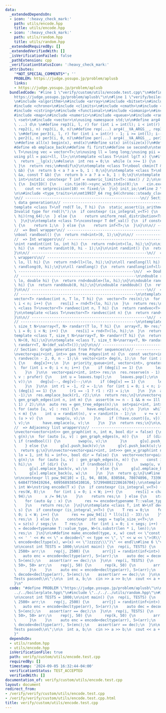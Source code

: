 ```yaml
---
data:
  _extendedDependsOn:
  - icon: ':heavy_check_mark:'
    path: utils/encode.hpp
    title: utils/encode.hpp
  - icon: ':heavy_check_mark:'
    path: utils/random.hpp
    title: utils/random.hpp
  _extendedRequiredBy: []
  _extendedVerifiedWith: []
  _isVerificationFailed: false
  _pathExtension: cpp
  _verificationStatusIcon: ':heavy_check_mark:'
  attributes:
    '*NOT_SPECIAL_COMMENTS*': ''
    PROBLEM: https://judge.yosupo.jp/problem/aplusb
    links:
    - https://judge.yosupo.jp/problem/aplusb
  bundledCode: "#line 1 \"verify/custom/utils/encode.test.cpp\"\n#define PROBLEM \"\
    https://judge.yosupo.jp/problem/aplusb\"\n\n#line 1 \"verify/boilerplate.hpp\"\
    \n#include <algorithm>\n#include <array>\n#include <bitset>\n#include <cassert>\n\
    #include <chrono>\n#include <climits>\n#include <cmath>\n#include <cstdint>\n\
    #include <cstring>\n#include <functional>\n#include <iomanip>\n#include <iostream>\n\
    #include <map>\n#include <numeric>\n#include <queue>\n#include <random>\n#include\
    \ <set>\n#include <vector>\n\nusing namespace std;\n\n#define arg4(a, b, c, d,\
    \ ...) d\n \n#define rep3(i, l, r) for (int i = int(l); i < int(r); i++)\n#define\
    \ rep2(i, n) rep3(i, 0, n)\n#define rep(...) arg4(__VA_ARGS__, rep3, rep2) (__VA_ARGS__)\n\
    \ \n#define per3(i, l, r) for (int i = int(r) - 1; i >= int(l); i--)\n#define\
    \ per2(i, n) per3(i, 0, n)\n#define per(...) arg4(__VA_ARGS__, per3, per2) (__VA_ARGS__)\n\
    \n#define all(x) begin(x), end(x)\n#define sz(x) int(size(x))\n#define pb push_back\n\
    #define eb emplace_back\n#define fi first\n#define se second\n\ntemplate <class\
    \ T>\nusing vec = vector<T>;\n\nusing ll = long long;\nusing pii = pair<int, int>;\n\
    using pll = pair<ll, ll>;\n\ntemplate <class T>\nint lg(T x) {\n#if __has_builtin(__lg)\n\
    \  return __lg(x);\n#else\n  int res = 0;\n  while (x >>= 1) {\n    res++;\n \
    \ }\n  return res;\n#endif\n}\n\ntemplate <class T>\nbool ckmin(T &a, const T\
    \ &b) {\n  return b < a ? a = b, 1 : 0;\n}\n\ntemplate <class T>\nbool ckmax(T\
    \ &a, const T &b) {\n  return b > a ? a = b, 1 : 0;\n}\n\ntemplate <class T =\
    \ int>\nstatic constexpr T inf = numeric_limits<T>::max() / 2;\n\nstruct InitIO\
    \ {\n  InitIO() {\n    cin.tie(0)->sync_with_stdio(0);\n    cin.exceptions(cin.failbit);\n\
    \    cout << setprecision(10) << fixed;\n  }\n} init_io;\n#line 2 \"utils/random.hpp\"\
    \n\n#include <type_traits>\n\nmt19937_64 rng_64(chrono::steady_clock::now().time_since_epoch().count());\n\
    \n// ----------------------------------------------------\n// Section: Basic random\
    \ data generation\n// ----------------------------------------------------\n\n\
    template <class T>\nT rnd(T lo, T hi) {\n  static_assert(is_arithmetic_v<T>, \"\
    Invalid type for rnd()\");\n  if constexpr (is_integral_v<T>) {\n    return uniform_int_distribution<T>(lo,\
    \ hi)(rng_64);\n  } else {\n    return uniform_real_distribution<T>(lo, hi)(rng_64);\n\
    \  }\n}\n\ntemplate <class T>\nconstexpr T def_val() {\n  if constexpr (is_floating_point_v<T>)\
    \ {\n    return 1;\n  } else {\n    return inf<T>;\n  }\n}\n\n// ----------------------------------------------------\n\
    //  => Bool wrapper\n// ----------------------------------------------------\n\
    \nbool randbool() {\n  return rnd<int>(0, 1);\n}\n\n// ----------------------------------------------------\n\
    //  => Int wrappers\n// ----------------------------------------------------\n\
    \nint randint(int lo, int hi) {\n  return rnd<int>(lo, hi);\n}\n\nint randint(int\
    \ hi) {\n  return randint(0, hi - 1);\n}\n\nint randint() {\n  return randint(inf<int>);\n\
    }\n\n// ----------------------------------------------------\n//  => Long long\
    \ wrappers\n// ----------------------------------------------------\n\nll randlong(ll\
    \ lo, ll hi) {\n  return rnd<ll>(lo, hi);\n}\n\nll randlong(ll hi) {\n  return\
    \ randlong(0, hi);\n}\n\nll randlong() {\n  return randlong(inf<ll>);\n}\n\n//\
    \ ----------------------------------------------------\n//  => Double wrappers\n\
    // ----------------------------------------------------\n\ndouble randdoub(double\
    \ lo, double hi) {\n  return rnd<double>(lo, hi);\n}\n\ndouble randdoub(double\
    \ hi) {\n  return randdoub(0, hi);\n}\n\ndouble randdoub() {\n  return randdoub(1);\n\
    }\n\n// ----------------------------------------------------\n//  => Vector wrappers\n\
    // ----------------------------------------------------\n\ntemplate <class T>\n\
    vector<T> randvec(int n, T lo, T hi) {\n  vector<T> res(n);\n  for (int i = 0;\
    \ i < n; i++) {\n    res[i] = rnd<T>(lo, hi);\n  }\n  return res;\n}\n\ntemplate\
    \ <class T>\nvector<T> randvec(int n, T hi) {\n  return randvec<T>(n, 0, hi);\n\
    }\n\ntemplate <class T>\nvector<T> randvec(int n) {\n  return randvec<T>(n, def_val<T>());\n\
    }\n\n// ----------------------------------------------------\n//  => Array wrappers\n\
    // ----------------------------------------------------\n\ntemplate <class T,\
    \ size_t N>\narray<T, N> randarr(T lo, T hi) {\n  array<T, N> res;\n  for (int\
    \ i = 0; i < N; i++) {\n    res[i] = rnd<T>(lo, hi);\n  }\n  return res;\n}\n\n\
    template <class T, size_t N>\narray<T, N> randarr(T hi) {\n  return randarr<T,\
    \ N>(0, hi);\n}\n\ntemplate <class T, size_t N>\narray<T, N> randarr() {\n  return\
    \ randarr<T, N>(def_val<T>());\n}\n\n// ----------------------------------------------------\n\
    // Section: Graph generation from Prufer sequences\n// ----------------------------------------------------\n\
    \nvector<pair<int, int>> gen_tree_edges(int n) {\n  const vector<int> prufer =\
    \ randvec(n - 2, 0, n - 1);\n  vector<int> deg(n, 1);\n  for (int x : prufer)\
    \ {\n    deg[x]++;\n  }\n  priority_queue<int, vector<int>, greater<>> leaves;\n\
    \  for (int i = 0; i < n; i++) {\n    if (deg[i] == 1) {\n      leaves.push(i);\n\
    \    }\n  }\n\n  vector<pair<int, int>> res;\n  res.reserve(n - 1);\n  for (int\
    \ v : prufer) {\n    int u = leaves.top();\n    leaves.pop();\n\n    res.push_back(minmax(u,\
    \ v));\n    deg[u]--, deg[v]--;\n\n    if (deg[v] == 1) {\n      leaves.push(v);\n\
    \    }\n  }\n\n  int r1 = -1, r2 = -1;\n  for (int i = 0; i < n; i++) {\n    if\
    \ (deg[i] == 1) {\n      (r1 == -1 ? r1 : r2) = i;\n    }\n  }\n  assert(r2 !=\
    \ -1);\n  res.emplace_back(r1, r2);\n\n  return res;\n}\n\nvector<pair<int, int>>\
    \ gen_graph_edges(int n, int m) {\n  assert(m >= n - 1 && m <= 1ll * n * (n -\
    \ 1) / 2);\n\n  auto res = gen_tree_edges(n);\n  set<pair<int, int>> have;\n \
    \ for (auto [u, v] : res) {\n    have.emplace(u, v);\n  }\n\n  while (sz(res)\
    \ < m) {\n    int u = randint(n), v = randint(n - 1);\n    v += v >= u;\n    if\
    \ (u > v) {\n      swap(u, v);\n    }\n    if (!have.count({u, v})) {\n      res.emplace_back(u,\
    \ v);\n      have.emplace(u, v);\n    }\n  }\n  return res;\n}\n\n// ----------------------------------------------------\n\
    //  => Adjacency list wrappers\n// ----------------------------------------------------\n\
    \nvector<vector<int>> gen_graph(int n, int m, bool dir = false) {\n  vector<vector<int>>\
    \ g(n);\n  for (auto [u, v] : gen_graph_edges(n, m)) {\n    if (dir) {\n     \
    \ if (randbool()) {\n        swap(u, v);\n      }\n      g[u].push_back(v);\n\
    \    } else {\n      g[u].push_back(v);\n      g[v].push_back(u);\n    }\n  }\n\
    \  return g;\n}\n\nvector<vector<pair<int, int>>> gen_w_graph(int n, int m, int\
    \ lo = 1, int hi = inf<>, bool dir = false) {\n  vector<vector<pair<int, int>>>\
    \ g(n);\n  for (auto [u, v] : gen_graph_edges(n, m)) {\n    const int w = randint(lo,\
    \ hi);\n    if (dir) {\n      if (randbool()) {\n        swap(u, v);\n      }\n\
    \      g[u].emplace_back(v, w);\n    } else {\n      g[u].emplace_back(v, w);\n\
    \      g[v].emplace_back(u, w);\n    }\n  }\n  return g;\n}\n#line 2 \"utils/encode.hpp\"\
    \n\nconstexpr ll pow_94[10] = {1, 94, 8836, 830584, 78074896, 7339040224, 689869781056,\
    \ 64847759419264, 6095689385410816, 572994802228616704};\n\ntemplate <class T,\
    \ int W>\nstring encode(T x) {\n  if constexpr (is_integral_v<T>) {\n    string\
    \ res(W, 0);\n    for (int i = 0; i < W; i++) {\n      res[i] = char(33 + x %\
    \ 94);\n      x /= 94;\n    }\n    return res;\n  } else {\n    string res;\n\
    \    for (auto &y : x) {\n      res += encode<typename T::value_type, W>(y);\n\
    \    }\n    return res;\n  }\n}\n\ntemplate <class T, int W>\nT decode(string\
    \ s) {\n  if constexpr (is_integral_v<T>) {\n    T res = 0;\n    for (int i =\
    \ 0; i < W; i++) {\n      res += pow_94[i] * ll(s[i] - 33);\n    }\n    return\
    \ res;\n  } else {\n    constexpr int segs = tuple_size_v<T>;\n    const int len\
    \ = sz(s) / segs;\n    T res;\n    for (int i = 0; i < segs; i++) {\n      res[i]\
    \ = decode<typename T::value_type, W>(s.substr(len * i, len));\n    }\n    return\
    \ res;\n  }\n}\n\n#define make_encoded(type, x, w) cout << \"const \" << type\
    \ << ' ' << #x << \" = decode<\" << type << \", \" << w << \">(R\\\"zzzzz(\" <<\
    \ encode<decltype(x), w>(x) << \")zzzzz\\\")\" << endl\n#line 6 \"verify/custom/utils/encode.test.cpp\"\
    \n\nconst int TESTS = 1000;\n\nint main() {\n  rep(i, TESTS) {\n    array<int,\
    \ 2500> arr;\n    rep(j, 2500) {\n      arr[j] = randint(inf<int>);\n    }\n \
    \   auto enc = encode<decltype(arr), 5>(arr);\n    auto dec = decode<decltype(arr),\
    \ 5>(enc);\n    assert(arr == dec);\n  }\n\n  rep(i, TESTS) {\n    array<array<int,\
    \ 50>, 50> arr;\n    rep(j, 50) {\n      rep(k, 50) {\n        arr[j][k] = randint(inf<int>);\n\
    \      }\n    }\n    auto enc = encode<decltype(arr), 5>(arr);\n    auto dec =\
    \ decode<decltype(arr), 5>(enc);\n    assert(arr == dec);\n  }\n\n  cerr << \"\
    Tests passed\\n\";\n\n  int a, b;\n  cin >> a >> b;\n  cout << a + b << '\\n';\n\
    }\n"
  code: "#define PROBLEM \"https://judge.yosupo.jp/problem/aplusb\"\n\n#include \"\
    ../../boilerplate.hpp\"\n#include \"../../../utils/random.hpp\"\n#include \"../../../utils/encode.hpp\"\
    \n\nconst int TESTS = 1000;\n\nint main() {\n  rep(i, TESTS) {\n    array<int,\
    \ 2500> arr;\n    rep(j, 2500) {\n      arr[j] = randint(inf<int>);\n    }\n \
    \   auto enc = encode<decltype(arr), 5>(arr);\n    auto dec = decode<decltype(arr),\
    \ 5>(enc);\n    assert(arr == dec);\n  }\n\n  rep(i, TESTS) {\n    array<array<int,\
    \ 50>, 50> arr;\n    rep(j, 50) {\n      rep(k, 50) {\n        arr[j][k] = randint(inf<int>);\n\
    \      }\n    }\n    auto enc = encode<decltype(arr), 5>(arr);\n    auto dec =\
    \ decode<decltype(arr), 5>(enc);\n    assert(arr == dec);\n  }\n\n  cerr << \"\
    Tests passed\\n\";\n\n  int a, b;\n  cin >> a >> b;\n  cout << a + b << '\\n';\n\
    }"
  dependsOn:
  - utils/random.hpp
  - utils/encode.hpp
  isVerificationFile: true
  path: verify/custom/utils/encode.test.cpp
  requiredBy: []
  timestamp: '2024-09-05 16:32:44-04:00'
  verificationStatus: TEST_ACCEPTED
  verifiedWith: []
documentation_of: verify/custom/utils/encode.test.cpp
layout: document
redirect_from:
- /verify/verify/custom/utils/encode.test.cpp
- /verify/verify/custom/utils/encode.test.cpp.html
title: verify/custom/utils/encode.test.cpp
---
```

